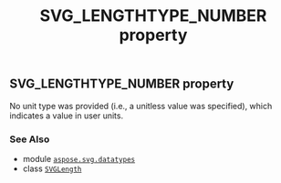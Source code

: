 ﻿---
title: SVG_LENGTHTYPE_NUMBER property
second_title: Aspose.SVG for Python via .NET API References
description: 
type: docs
weight: 110
url: /python-net/aspose.svg.datatypes/svglength/svg_lengthtype_number/
is_root: false
---

## SVG_LENGTHTYPE_NUMBER property


No unit type was provided (i.e., a unitless value was specified), which indicates a value in user units.

### See Also
* module [`aspose.svg.datatypes`](../../)
* class [`SVGLength`](/svg/python-net/aspose.svg.datatypes/svglength)
